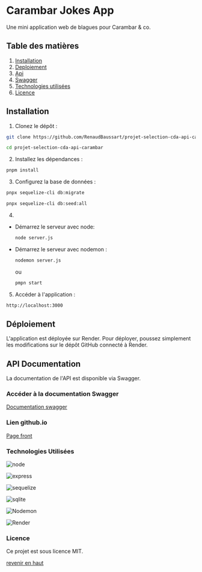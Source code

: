 # Carambar Jokes App

Une mini application web de blagues pour Carambar & co.

## Table des matières
1. [Installation](#installation)
2. [Deploiement](#déploiement)
3. [Api](#api-documentation)
4. [Swagger](#accéder-à-la-documentation-swagger)
5. [Technologies utilisées](#technologies-utilisées)
6. [Licence](#licence)

## Installation 

1. Clonez le dépôt : 
  ```bash
  git clone https://github.com/RenaudBaussart/projet-selection-cda-api-carambar
  ```

  ```bash
  cd projet-selection-cda-api-carambar
  ```

2. Installez les dépendances :

  ```bash
  pnpm install
  ```

3. Configurez la base de données :

  ```bash
  pnpx sequelize-cli db:migrate
  ```

  ```bash
  pnpx sequelize-cli db:seed:all
  ```

4. 
- Démarrez le serveur avec node:

  ```bash
  node server.js
  ```

- Démarrez le serveur avec nodemon :

  ```bash
  nodemon server.js
  ```
  ou
  ```bash
  pmpn start
  ```

5. Accéder à l'application :
  
  ```bash
  http://localhost:3000
  ```

## Déploiement
L'application est déployée sur Render. Pour déployer, poussez simplement les modifications sur le dépôt GitHub connecté à Render.

## API Documentation

La documentation de l'API est disponible via Swagger.

### Accéder à la documentation Swagger

[Documentation swagger](https://projet-selection-cda-api-carambar.onrender.com/api-docs/)

### Lien github.io

[Page front](https://renaudbaussart.github.io/projet-selection-cda-api-carambar/)


### Technologies Utilisées

![node](https://img.shields.io/badge/Node.js-43853D?style=for-the-badge&logo=node.js&logoColor=white)

![express](https://img.shields.io/badge/Express.js-404D59?style=for-the-badge)

![sequelize](  https://img.shields.io/badge/sequelize-323330?style=for-the-badge&logo=sequelize&logoColor=blue)

![sqlite](https://img.shields.io/badge/SQLite-07405E?style=for-the-badge&logo=sqlite&logoColor=white)

![Nodemon](https://img.shields.io/badge/NODEMON-%23323330.svg?style=for-the-badge&logo=nodemon&logoColor=%BBDEAD)

![Render](https://img.shields.io/badge/Render-%46E3B7.svg?style=for-the-badge&logo=render&logoColor=white)

### Licence

Ce projet est sous licence MIT.

[revenir en haut](#table-des-matières)
